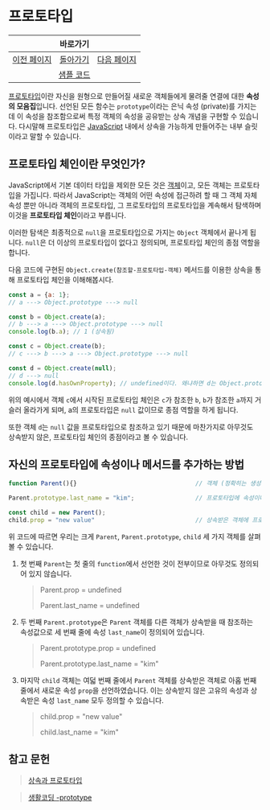 # 프로토타입

<table>
    <thead>
        <tr>
            <th colspan="3" style="text-align: center;">바로가기</th>
        </tr>
    </thead>
    <tbody>
        <tr>
            <td>
                <a href="/../javascript/docs/0731.html">이전 페이지</a>
            </td>
            <td>
                <a href="/../javascript/">돌아가기</a>
            </td>
            <td>
                <a href="/../javascript/docs/0803.html">다음 페이지</a>
            </td>
        </tr>
        <tr>
            <td colspan="3" style="text-align: center;">
                <a href="/../javascript/0802/">샘플 코드</a>
            </td>
        </tr>
    </tbody>
</table>

[프로토타입](/javascript/docs/glossary.html#프로토타입)이란 자신을 원형으로 만들어질 새로운 객체들에게 물려줄 연결에 대한 **속성의 모음집**입니다. 선언된 모든 함수는 `prototype`이라는 은닉 속성 (private)를 가지는데 이 속성을 참조함으로써 특정 객체의 속성을 공유받는 상속 개념을 구현할 수 있습니다. 다시말해 프로토타입은 [JavaScript](/javascript/docs/glossary.html#javascript) 내에서 상속을 가능하게 만들어주는 내부 슬릿이라고 말할 수 있습니다.

## 프로토타입 체인이란 무엇인가?

JavaScript에서 기본 데이터 타입을 제외한 모든 것은 [객체](/javascript/docs/glossary.html#객체)이고, 모든 객체는 프로토타입을 가집니다. 따라서 JavaScript는 객체의 어떤 속성에 접근하려 할 때 그 객체 자체 속성 뿐만 아니라 객체의 프로토타입, 그 프로토타입의 프로토타입을 계속해서 탐색하며 이것을 **프로토타입 체인**이라고 부릅니다. 

이러한 탐색은 최종적으로 `null`을 프로토타입으로 가지는 `Object` 객체에서 끝나게 됩니다. `null`은 더 이상의 프로토타입이 없다고 정의되며, 프로토타입 체인의 종점 역할을 합니다.

다음 코드에 구현된 `Object.create(참조할-프로토타입-객체)` 메서드를 이용한 상속을 통해 프로토타입 체인을 이해해봅시다.

```javascript
const a = {a: 1};
// a ---> Object.prototype ---> null

const b = Object.create(a);
// b ---> a ---> Object.prototype ---> null
console.log(b.a); // 1 (상속됨)

const c = Object.create(b);
// c ---> b ---> a ---> Object.prototype ---> null

const d = Object.create(null);
// d ---> null
console.log(d.hasOwnProperty); // undefined이다. 왜냐하면 d는 Object.prototype을 상속받지 않기 때문이다.
```

위의 예시에서 객체 `c`에서 시작된 프로토타입 체인은 `c`가 참조한 `b`, `b`가 참조한 `a`까지 거슬러 올라가게 되며, a의 프로토타입은 `null` 값이므로 종점 역할을 하게 됩니다.

또한 객체 `d`는 `null` 값을 프로토타입으로 참조하고 있기 때문에 마찬가지로 아무것도 상속받지 않은, 프로토타입 체인의 종점이라고 볼 수 있습니다.

## 자신의 프로토타입에 속성이나 메서드를 추가하는 방법

```javascript
function Parent(){}                                 // 객체 (정확히는 생성자 함수) 생성

Parent.prototype.last_name = "kim";                 // 프로토타입에 속성이나 메서드 추가

const child = new Parent();
child.prop = "new value"                            // 상속받은 객체에 프로토타입 추가하기
```

위 코드에 따르면 우리는 크게 `Parent`, `Parent.prototype`, `child` 세 가지 객체를 살펴볼 수 있습니다.

1. 첫 번째 `Parent`는 첫 줄의 `function`에서 선언한 것이 전부이므로 아무것도 정의되어 있지 않습니다.

    > Parent.prop = undefined
    > 
    > Parent.last_name = undefined

2. 두 번째 `Parent.prototype`은 `Parent` 객체를 다른 객체가 상속받을 때 참조하는 속성값으로 세 번째 줄에 속성 `last_name`이 정의되어 있습니다.

    > Parent.prototype.prop = undefined
    > 
    > Parent.prototype.last_name = "kim"

3. 마지막 `child` 객체는 여덟 번째 줄에서 `Parent` 객체를 상속받은 객체로 아홉 번째 줄에서 새로운 속성 `prop`을 선언하였습니다. 이는 상속받지 않은 고유의 속성과 상속받은 속성 `last_name` 모두 정의할 수 있습니다.

    > child.prop = "new value"
    > 
    > child.last_name = "kim"

## 참고 문헌

> [상속과 프로토타입](https://developer.mozilla.org/ko/docs/Web/JavaScript/Inheritance_and_the_prototype_chain)

> [생활코딩 -prototype](https://www.opentutorials.org/course/743/6573)